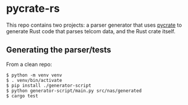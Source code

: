 # pycrate-rs

This repo contains two projects: a parser generator that uses [pycrate](https://github.com/pycrate-org/pycrate/) to generate Rust code that parses telcom data, and the Rust crate itself.

## Generating the parser/tests

From a clean repo:

```
$ python -m venv venv
$ . venv/bin/activate
$ pip install ./generator-script
$ python generator-script/main.py src/nas/generated
$ cargo test
```
